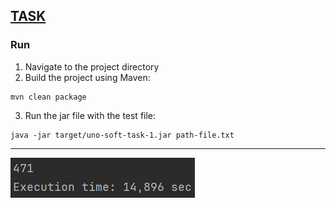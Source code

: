 ## [TASK](https://github.com/PeacockTeam/new-job/blob/master/lng-java.md)

### Run
1. Navigate to the project directory
2. Build the project using Maven:
```
mvn clean package
```
3. Run the jar file with the test file:
```
java -jar target/uno-soft-task-1.jar path-file.txt
```
---
![execution result.png](img.png)
